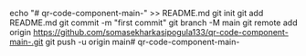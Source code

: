 echo "# qr-code-component-main-" >> README.md
git init
git add README.md
git commit -m "first commit"
git branch -M main
git remote add origin https://github.com/somasekharkasipogula133/qr-code-component-main-.git
git push -u origin main#   q r - c o d e - c o m p o n e n t - m a i n - 
 
 